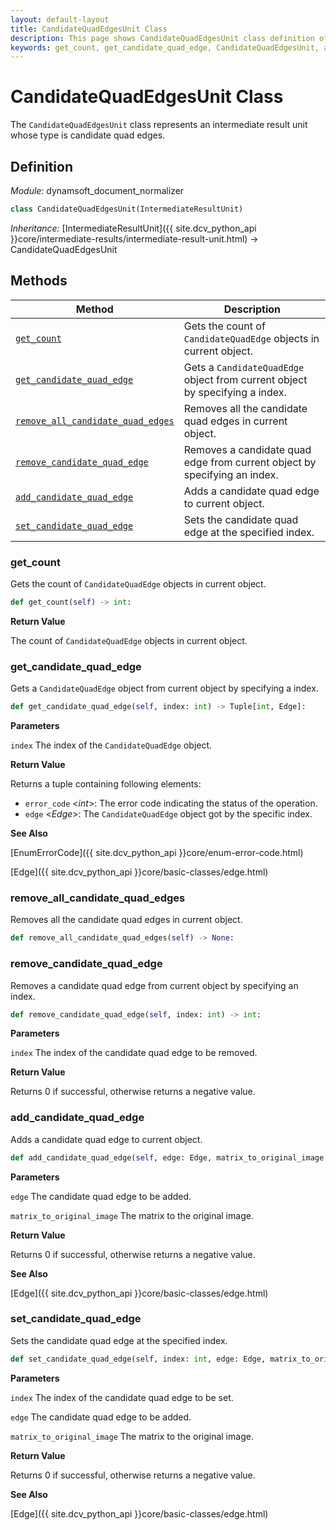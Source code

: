 ```yaml
---
layout: default-layout
title: CandidateQuadEdgesUnit Class
description: This page shows CandidateQuadEdgesUnit class definition of Dynamsoft Document Normalizer SDK Python Edition.
keywords: get_count, get_candidate_quad_edge, CandidateQuadEdgesUnit, api reference
---
```


# CandidateQuadEdgesUnit Class

The `CandidateQuadEdgesUnit` class represents an intermediate result unit whose type is candidate quad edges.

## Definition

*Module:* dynamsoft_document_normalizer

```python
class CandidateQuadEdgesUnit(IntermediateResultUnit)
```

*Inheritance:* [IntermediateResultUnit]({{ site.dcv_python_api }}core/intermediate-results/intermediate-result-unit.html) -> CandidateQuadEdgesUnit

## Methods

| Method | Description |
|--------|-------------|
| [`get_count`](#get_count) | Gets the count of `CandidateQuadEdge` objects in current object.|
| [`get_candidate_quad_edge`](#get_candidate_quad_edge) | Gets a `CandidateQuadEdge` object from current object by specifying a index. |
| [`remove_all_candidate_quad_edges`](#remove_all_candidate_quad_edges) | Removes all the candidate quad edges in current object. |
| [`remove_candidate_quad_edge`](#remove_candidate_quad_edge) | Removes a candidate quad edge from current object by specifying an index. |
| [`add_candidate_quad_edge`](#add_candidate_quad_edge) | Adds a candidate quad edge to current object. |
| [`set_candidate_quad_edge`](#set_candidate_quad_edge) | Sets the candidate quad edge at the specified index. |

### get_count

Gets the count of `CandidateQuadEdge` objects in current object.

```python
def get_count(self) -> int:
```

**Return Value**

The count of `CandidateQuadEdge` objects in current object.

### get_candidate_quad_edge

Gets a `CandidateQuadEdge` object from current object by specifying a index.

```python
def get_candidate_quad_edge(self, index: int) -> Tuple[int, Edge]:
```

**Parameters**

`index` The index of the `CandidateQuadEdge` object.

**Return Value**

Returns a tuple containing following elements:
- `error_code` <*int*>: The error code indicating the status of the operation.
- `edge` <*Edge*>: The `CandidateQuadEdge` object got by the specific index.

**See Also**

[EnumErrorCode]({{ site.dcv_python_api }}core/enum-error-code.html)

[Edge]({{ site.dcv_python_api }}core/basic-classes/edge.html)

### remove_all_candidate_quad_edges

Removes all the candidate quad edges in current object.

```python
def remove_all_candidate_quad_edges(self) -> None:
```

### remove_candidate_quad_edge

Removes a candidate quad edge from current object by specifying an index.

```python
def remove_candidate_quad_edge(self, index: int) -> int:
```

**Parameters**

`index` The index of the candidate quad edge to be removed. 

**Return Value**

Returns 0 if successful, otherwise returns a negative value.

### add_candidate_quad_edge

Adds a candidate quad edge to current object.

```python
def add_candidate_quad_edge(self, edge: Edge, matrix_to_original_image: List[float] = IDENTITY_MATRIX) -> int:
```

**Parameters**

`edge` The candidate quad edge to be added.

`matrix_to_original_image` The matrix to the original image.

**Return Value**

Returns 0 if successful, otherwise returns a negative value.

**See Also**

[Edge]({{ site.dcv_python_api }}core/basic-classes/edge.html)

### set_candidate_quad_edge

Sets the candidate quad edge at the specified index.

```python
def set_candidate_quad_edge(self, index: int, edge: Edge, matrix_to_original_image: List[float] = IDENTITY_MATRIX) -> int:
```

**Parameters**

`index` The index of the candidate quad edge to be set.

`edge` The candidate quad edge to be added.

`matrix_to_original_image` The matrix to the original image.

**Return Value**

Returns 0 if successful, otherwise returns a negative value.

**See Also**

[Edge]({{ site.dcv_python_api }}core/basic-classes/edge.html)
